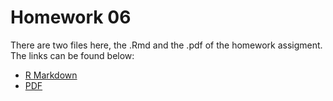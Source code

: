 # Homework 06

There are two files here, the .Rmd and the .pdf of the homework assigment. The links can be found below:
* [R Markdown](https://github.com/Mathnstein/STAT545-hw-griffith-cody/blob/master/HW06/Hw06.Rmd)
* [PDF](https://github.com/Mathnstein/STAT545-hw-griffith-cody/blob/master/HW06/Hw06.pdf)
